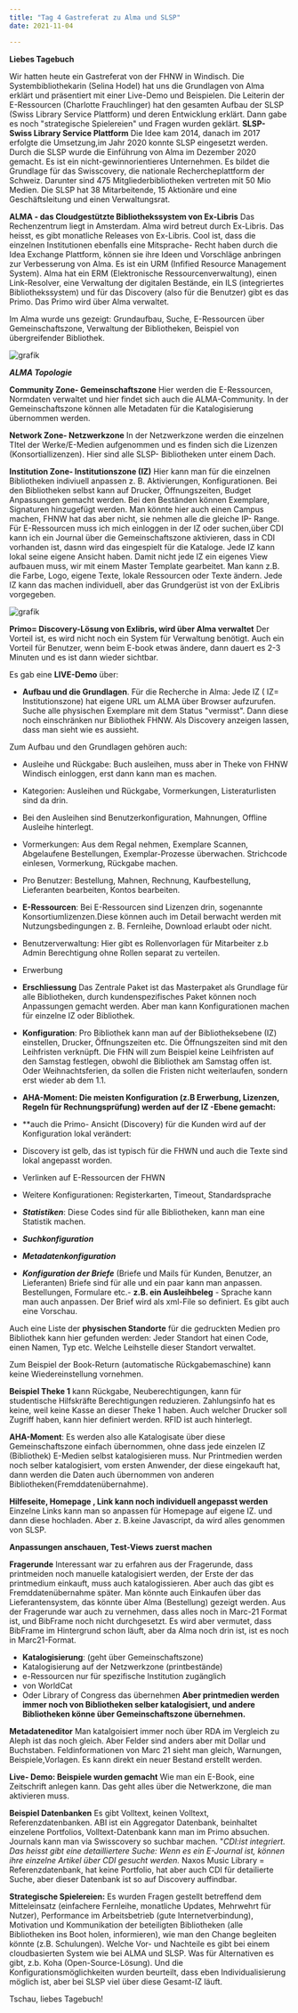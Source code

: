 ```yaml
---
title: "Tag 4 Gastreferat zu Alma und SLSP"
date: 2021-11-04

---
```



**Liebes Tagebuch**


Wir hatten heute ein Gastreferat von der FHNW in Windisch. Die Systembibliothekarin (Selina Hodel) hat uns die Grundlagen von Alma erklärt und präsentiert mit einer Live-Demo und Beispielen. Die Leiterin der E-Ressourcen (Charlotte Frauchlinger) hat den gesamten Aufbau der SLSP (Swiss Library Service Plattform) und deren Entwicklung erklärt. Dann gabe es noch "strategische Spielereien" und Fragen wurden geklärt.
**SLSP- Swiss Library Service Plattform**
Die Idee kam 2014, danach im 2017 erfolgte die Umsetzung,im Jahr 2020 konnte SLSP eingesetzt werden. Durch die SLSP wurde die Einführung von Alma im Dezember 2020 gemacht. Es ist ein nicht-gewinnorientieres Unternehmen. Es bildet die Grundlage für das Swisscovery, die nationale Rechercheplattform der Schweiz. Darunter sind 475 Mitgliederbibliotheken vertreten mit 50 Mio Medien. Die SLSP hat 38 Mitarbeitende, 15 Aktionäre und eine Geschäftsleitung und einen Verwaltungsrat.


**ALMA - das Cloudgestützte Bibliothekssystem von Ex-Libris**
Das Rechenzentrum liegt in Amsterdam. Alma wird betreut durch Ex-Libris. Das heisst, es gibt monatliche Releases von Ex-Libris. Cool ist, dass die einzelnen Institutionen ebenfalls eine Mitsprache- Recht haben durch die Idea Exchange Plattform, können sie ihre Ideen und Vorschläge anbringen zur Verbesserung von Alma. Es ist ein URM (Infified Resource Management System). Alma hat ein ERM (Elektronische Ressourcenverwaltung), einen Link-Resolver, eine Verwaltung der digitalen Bestände, ein ILS (integriertes  Bibliothekssystem) und für das Discovery (also für die Benutzer) gibt es das Primo. Das Primo wird über Alma verwaltet.

Im Alma wurde uns gezeigt: Grundaufbau, Suche, E-Ressourcen über Gemeinschaftszone, Verwaltung der Bibliotheken, Beispiel von übergreifender Bibliothek.



![grafik](https://user-images.githubusercontent.com/90834735/140959464-6b462add-cd3a-4309-879c-ce573bc0c1d1.png)

**_ALMA Topologie_**

**Community Zone- Gemeinschaftszone**
Hier werden die E-Ressourcen, Normdaten verwaltet und hier findet sich auch die ALMA-Community.
In der Gemeinschaftszone können alle Metadaten für die Katalogisierung übernommen werden.

**Network Zone- Netzwerkzone**
In der Netzwerkzone werden die einzelnen TItel der Werke/E-Medien aufgenommen und es finden sich die Lizenzen (Konsortiallizenzen). Hier sind alle SLSP- Bibliotheken unter einem Dach.

**Institution Zone- Institutionszone (IZ)**
Hier kann man für die einzelnen Bibliotheken indiviuell anpassen z. B. Aktivierungen, Konfigurationen.
Bei den Bibliotheken selbst kann auf Drucker, Öffnungszeiten, Budget Anpassungen gemacht werden. Bei den Beständen können Exemplare, Signaturen hinzugefügt werden. Man könnte hier auch einen Campus machen, FHNW hat das aber nicht, sie nehmen alle die gleiche IP- Range.
Für E-Ressourcen muss ich mich einloggen in der IZ oder suchen,über CDI kann ich ein Journal über die Gemeinschaftszone aktivieren, dass in CDI vorhanden ist, dasnn wird das eingespielt für die Kataloge. Jede IZ kann lokal seine eigene Ansicht haben. Damit nicht jede IZ ein eigenes View aufbauen muss, wir mit einem Master Template gearbeitet. Man kann z.B. die Farbe, Logo, eigene Texte, lokale Ressourcen oder Texte ändern. Jede IZ kann das machen individuell, aber das Grundgerüst ist von der ExLibris vorgegeben.


![grafik](https://user-images.githubusercontent.com/90834735/140961441-0b06b854-a620-4608-b94f-894bd1df0fb9.png)

**Primo= Discovery-Lösung von Exlibris, wird über Alma verwaltet**
Der Vorteil ist, es wird nicht noch ein System für Verwaltung benötigt. Auch ein Vorteil für Benutzer, wenn beim E-book etwas ändere, dann dauert es 2-3 Minuten und es ist dann wieder sichtbar. 


Es gab eine **LIVE-Demo** über:
- **Aufbau und die Grundlagen**. Für die Recherche in Alma: Jede IZ ( IZ= Institutionszone) hat eigene URL um ALMA über Browser aufzurufen. Suche alle physischen Exemplare mit dem Status "vermisst". Dann diese noch einschränken nur Bibliothek FHNW. Als Discovery anzeigen lassen, dass man sieht wie es aussieht.

Zum Aufbau und den Grundlagen gehören auch:
- Ausleihe und Rückgabe: Buch ausleihen, muss aber in Theke von FHNW Windisch einloggen, erst dann kann man es machen.
- Kategorien: Ausleihen und Rückgabe, Vormerkungen, Listeraturlisten sind da drin.
- Bei den Ausleihen sind Benutzerkonfiguration, Mahnungen, Offline Ausleihe hinterlegt. 
- Vormerkungen: Aus dem Regal nehmen, Exemplare Scannen, Abgelaufene Bestellungen, Exemplar-Prozesse überwachen. Strichcode einlesen, Vormerkung, Rückgabe machen.
- Pro Benutzer: Bestellung, Mahnen, Rechnung, Kaufbestellung, Lieferanten bearbeiten, Kontos bearbeiten.

- **E-Ressourcen**: Bei E-Ressourcen sind Lizenzen drin, sogenannte Konsortiumlizenzen.Diese können auch im Detail berwacht werden mit Nutzungsbedingungen z. B. Fernleihe, Download erlaubt oder nicht.
- Benutzerverwaltung: Hier gibt es Rollenvorlagen für Mitarbeiter z.b Admin Berechtigung ohne Rollen separat zu verteilen.
- Erwerbung

- **Erschliessung**
Das Zentrale Paket ist das Masterpaket als Grundlage für alle Bibliotheken, durch kundenspezifisches Paket können noch Anpassungen gemacht werden. Aber man kann Konfigurationen machen für einzelne IZ oder Bibliothek.

- **Konfiguration**: Pro Bibliothek kann man auf der Bibliotheksebene (IZ) einstellen, Drucker, Öffnungszeiten etc. Die Öffnungszeiten sind mit den Leihfristen verknüpft. Die FHN will zum Beispiel keine Leihfristen auf den Samstag festlegen, obwohl die Bibliothek am Samstag offen ist. Oder Weihnachtsferien, da sollen die Fristen nicht weiterlaufen, sondern erst wieder ab dem 1.1.
- **AHA-Moment: Die meisten Konfiguration (z.B Erwerbung, Lizenzen, Regeln für Rechnungsprüfung) werden auf der IZ -Ebene gemacht:**
- **auch die Primo- Ansicht (Discovery) für die Kunden wird auf der Konfiguration lokal verändert:
- Discovery ist gelb, das ist typisch für die FHWN und auch die Texte sind lokal angepasst worden.
- Verlinken auf  E-Ressourcen der FHWN 
- Weitere Konfigurationen: Registerkarten, Timeout, Standardsprache
-  **_Statistiken_**: Diese Codes sind für alle Bibliotheken, kann man eine Statistik machen.
-   **_Suchkonfiguration_**
-   **_Metadatenkonfiguration_**
-   **_Konfiguration der Briefe_** (Briefe und Mails für Kunden, Benutzer, an Lieferanten) Briefe sind für alle und ein paar kann man anpassen. Bestellungen, Formulare etc.- **z.B. ein Ausleihbeleg** -   Sprache kann man auch anpassen. Der Brief wird als xml-File so definiert. Es gibt auch eine Vorschau.

Auch eine Liste der **physischen Standorte** für die gedruckten Medien pro Bibliothek kann hier gefunden werden: Jeder Standort hat einen Code, einen Namen, Typ etc. Welche Leihstelle dieser Standort verwaltet.

Zum Beispiel der Book-Return (automatische Rückgabemaschine) kann keine Wiedereinstellung vornehmen.

**Beispiel Theke 1** kann Rückgabe, Neuberechtigungen, kann für studentische Hilfskräfte Berechtigungen reduzieren. Zahlungsinfo hat es keine, weil keine Kasse an dieser Theke 1 haben. Auch welcher Drucker soll Zugriff haben, kann hier definiert werden. RFID ist auch hinterlegt.


**AHA-Moment**: Es werden also alle Katalogisate über diese Gemeinschaftszone einfach übernommen, ohne dass jede einzelen IZ (Bibliothek) E-Medien selbst katalogisieren muss. Nur Printmedien werden noch selber katalogisiert, vom ersten Anwender, der diese eingekauft hat, dann werden die Daten auch übernommen von anderen Bibliotheken(Fremddatenübernahme).


**Hilfeseite, Homepage , Link kann noch individuell angepasst werden**
Einzelne Links kann man so anpassen für Homepage auf eigene IZ. und dann diese hochladen. Aber z. B.keine Javascript, da wird alles genommen von SLSP.

**Anpassungen anschauen, Test-Views zuerst machen**



**Fragerunde**
Interessant war zu erfahren aus der Fragerunde, dass printmeiden noch manuelle katalogisiert werden, der Erste der das printmedium einkauft, muss auch katalogissieren. Aber auch das gibt es Fremddatenübernahme später.
Man könnte auch Einkaufen über das Lieferantensystem, das könnte über Alma (Bestellung) gezeigt werden.
Aus der Fragerunde war auch zu vernehmen, dass alles noch in Marc-21 Format ist, und BibFrame noch nicht durchgesetzt. Es wird aber vermutet, dass BibFrame im Hintergrund schon läuft, aber da Alma noch drin ist, ist es noch in Marc21-Format.



- **Katalogisierung**: (geht über Gemeinschaftszone)
- Katalogisierung auf der Netzwerkzone (printbestände)
- e-Ressourcen nur für spezifische Institution zugänglich
- von WorldCat
- Oder Library of Congress das übernehmen
**Aber printmedien werden immer noch von Bibliotheken selber katalogisiert, und andere Bibliotheken könne über Gemeinschaftszone übernehmen.**

**Metadateneditor**
Man katalgoisiert immer noch über RDA im Vergleich zu Aleph ist das noch gleich. Aber Felder sind anders aber mit Dollar und Buchstaben. Feldinformationen von Marc 21 sieht man gleich, Warnungen, Beispiele,Vorlagen.
Es kann direkt ein neuer Bestand erstellt werden.



**Live- Demo: Beispiele wurden gemacht**
Wie man ein E-Book, eine Zeitschrift anlegen kann. Das geht alles über die Netwerkzone, die man aktivieren muss.


**Beispiel Datenbanken**
Es gibt Volltext, keinen Volltext, Referenzdatenbanken.
ABI ist ein Aggregator Datenbank, beinhaltet einzelene Portfolios, Volltext-Datenbank kann man im Primo absuchen. Journals kann man via Swisscovery so suchbar machen.
"**CDI*:ist integriert. Das heisst gibt eine detailliertere Suche: _Wenn es ein E-Journal ist, können ihre einzelne Artikel über CDI gesucht werden_.*
Naxos Music Library = Referenzdatenbank, hat keine Portfolio, hat aber auch CDI für detailierte Suche, aber dieser Datenbank ist so auf Discovery auffindbar.



**Strategische Spielereien:**
Es wurden Fragen gestellt betreffend dem Mitteleinsatz (einfachere Fernleihe, monatliche Updates, Mehrwehrt für Nutzer), Performance im Arbeitsbetrieb (gute Internetverbindung), Motivation und Kommunikation der beteiligten Bibliotheken (alle Bibliotheken ins Boot holen, informieren), wie man den Change begleiten könnte (z.B. Schulungen).  Welche  Vor- und Nachteile es gibt bei einem cloudbasierten System wie bei ALMA und SLSP. Was für Alternativen es gibt, z.b. Koha (Open-Source-Lösung).
Und die Konfigurationsmöglichkeiten wurden beurteilt, dass eben Individualisierung möglich ist, aber bei SLSP viel über diese Gesamt-IZ läuft.

Tschau, liebes Tagebuch!



